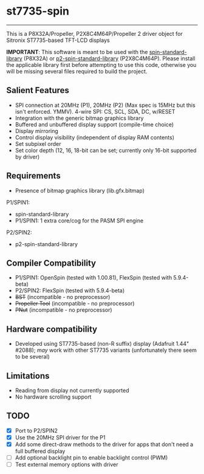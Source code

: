 # st7735-spin 
-------------

This is a P8X32A/Propeller, P2X8C4M64P/Propeller 2 driver object for Sitronix ST7735-based TFT-LCD displays

**IMPORTANT**: This software is meant to be used with the [spin-standard-library](https://github.com/avsa242/spin-standard-library) (P8X32A) or [p2-spin-standard-library](https://github.com/avsa242/p2-spin-standard-library) (P2X8C4M64P). Please install the applicable library first before attempting to use this code, otherwise you will be missing several files required to build the project.

## Salient Features

* SPI connection at 20MHz (P1), 20MHz (P2) (Max spec is 15MHz but this isn't enforced. YMMV). 4-wire SPI: CS, SCL, SDA, DC, w/RESET
* Integration with the generic bitmap graphics library
* Buffered and unbuffered display support (compile-time choice)
* Display mirroring
* Control display visibility (independent of display RAM contents)
* Set subpixel order
* Set color depth (12, 16, 18-bit can be set; currently only 16-bit supported by driver)

## Requirements

* Presence of bitmap graphics library (lib.gfx.bitmap)

P1/SPIN1:
* spin-standard-library
* P1/SPIN1: 1 extra core/cog for the PASM SPI engine

P2/SPIN2:
* p2-spin-standard-library

## Compiler Compatibility

* P1/SPIN1: OpenSpin (tested with 1.00.81), FlexSpin (tested with 5.9.4-beta)
* P2/SPIN2: FlexSpin (tested with 5.9.4-beta)
* ~~BST~~ (incompatible - no preprocessor)
* ~~Propeller Tool~~ (incompatible - no preprocessor)
* ~~PNut~~ (incompatible - no preprocessor)

## Hardware compatibility

* Developed using ST7735-based (non-R suffix) display (Adafruit 1.44" #2088); _may_ work with other ST7735 variants (unfortunately there seem to be several)

## Limitations

* Reading from display not currently supported
* No hardware scrolling support

## TODO

- [x] Port to P2/SPIN2
- [x] Use the 20MHz SPI driver for the P1
- [x] Add some direct-draw methods to the driver for apps that don't need a full buffered display
- [ ] Add optional backlight pin to enable backlight control (PWM)
- [ ] Test external memory options with driver
